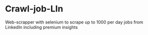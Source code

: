# Crawl-job-LIn
Web-scrapper with selenium to scrape up to 1000 per day jobs from LinkedIn including premium insights
